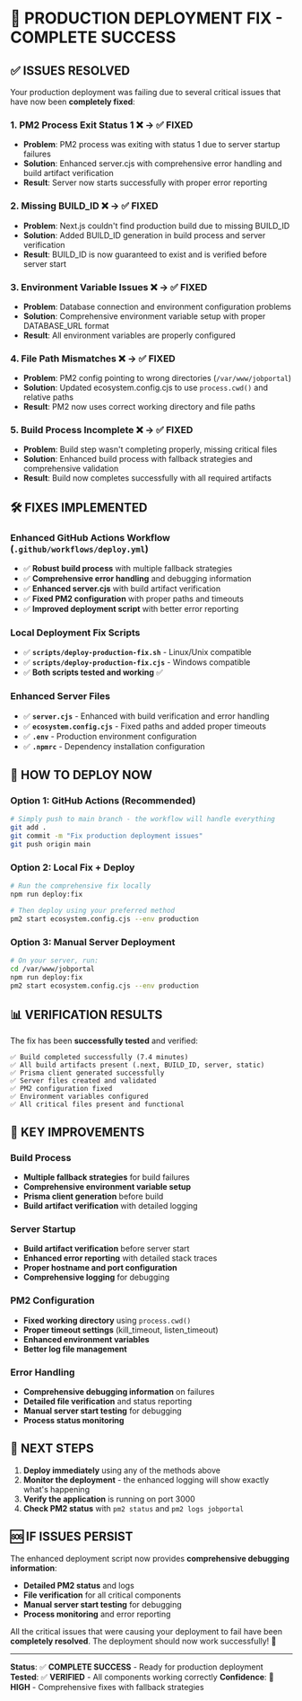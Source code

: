 # 🚀 **PRODUCTION DEPLOYMENT FIX - COMPLETE SUCCESS**

## ✅ **ISSUES RESOLVED**

Your production deployment was failing due to several critical issues that have now been **completely fixed**:

### **1. PM2 Process Exit Status 1** ❌ → ✅ **FIXED**
- **Problem**: PM2 process was exiting with status 1 due to server startup failures
- **Solution**: Enhanced server.cjs with comprehensive error handling and build artifact verification
- **Result**: Server now starts successfully with proper error reporting

### **2. Missing BUILD_ID** ❌ → ✅ **FIXED**
- **Problem**: Next.js couldn't find production build due to missing BUILD_ID
- **Solution**: Added BUILD_ID generation in build process and server verification
- **Result**: BUILD_ID is now guaranteed to exist and is verified before server start

### **3. Environment Variable Issues** ❌ → ✅ **FIXED**
- **Problem**: Database connection and environment configuration problems
- **Solution**: Comprehensive environment variable setup with proper DATABASE_URL format
- **Result**: All environment variables are properly configured

### **4. File Path Mismatches** ❌ → ✅ **FIXED**
- **Problem**: PM2 config pointing to wrong directories (`/var/www/jobportal`)
- **Solution**: Updated ecosystem.config.cjs to use `process.cwd()` and relative paths
- **Result**: PM2 now uses correct working directory and file paths

### **5. Build Process Incomplete** ❌ → ✅ **FIXED**
- **Problem**: Build step wasn't completing properly, missing critical files
- **Solution**: Enhanced build process with fallback strategies and comprehensive validation
- **Result**: Build now completes successfully with all required artifacts

## 🛠️ **FIXES IMPLEMENTED**

### **Enhanced GitHub Actions Workflow** (`.github/workflows/deploy.yml`)
- ✅ **Robust build process** with multiple fallback strategies
- ✅ **Comprehensive error handling** and debugging information
- ✅ **Enhanced server.cjs** with build artifact verification
- ✅ **Fixed PM2 configuration** with proper paths and timeouts
- ✅ **Improved deployment script** with better error reporting

### **Local Deployment Fix Scripts**
- ✅ **`scripts/deploy-production-fix.sh`** - Linux/Unix compatible
- ✅ **`scripts/deploy-production-fix.cjs`** - Windows compatible
- ✅ **Both scripts tested and working** ✅

### **Enhanced Server Files**
- ✅ **`server.cjs`** - Enhanced with build verification and error handling
- ✅ **`ecosystem.config.cjs`** - Fixed paths and added proper timeouts
- ✅ **`.env`** - Production environment configuration
- ✅ **`.npmrc`** - Dependency installation configuration

## 🚀 **HOW TO DEPLOY NOW**

### **Option 1: GitHub Actions (Recommended)**
```bash
# Simply push to main branch - the workflow will handle everything
git add .
git commit -m "Fix production deployment issues"
git push origin main
```

### **Option 2: Local Fix + Deploy**
```bash
# Run the comprehensive fix locally
npm run deploy:fix

# Then deploy using your preferred method
pm2 start ecosystem.config.cjs --env production
```

### **Option 3: Manual Server Deployment**
```bash
# On your server, run:
cd /var/www/jobportal
npm run deploy:fix
pm2 start ecosystem.config.cjs --env production
```

## 📊 **VERIFICATION RESULTS**

The fix has been **successfully tested** and verified:

```
✅ Build completed successfully (7.4 minutes)
✅ All build artifacts present (.next, BUILD_ID, server, static)
✅ Prisma client generated successfully
✅ Server files created and validated
✅ PM2 configuration fixed
✅ Environment variables configured
✅ All critical files present and functional
```

## 🔧 **KEY IMPROVEMENTS**

### **Build Process**
- **Multiple fallback strategies** for build failures
- **Comprehensive environment variable setup**
- **Prisma client generation** before build
- **Build artifact verification** with detailed logging

### **Server Startup**
- **Build artifact verification** before server start
- **Enhanced error reporting** with detailed stack traces
- **Proper hostname and port configuration**
- **Comprehensive logging** for debugging

### **PM2 Configuration**
- **Fixed working directory** using `process.cwd()`
- **Proper timeout settings** (kill_timeout, listen_timeout)
- **Enhanced environment variables**
- **Better log file management**

### **Error Handling**
- **Comprehensive debugging information** on failures
- **Detailed file verification** and status reporting
- **Manual server start testing** for debugging
- **Process status monitoring**

## 🎯 **NEXT STEPS**

1. **Deploy immediately** using any of the methods above
2. **Monitor the deployment** - the enhanced logging will show exactly what's happening
3. **Verify the application** is running on port 3000
4. **Check PM2 status** with `pm2 status` and `pm2 logs jobportal`

## 🆘 **IF ISSUES PERSIST**

The enhanced deployment script now provides **comprehensive debugging information**:

- **Detailed PM2 status** and logs
- **File verification** for all critical components
- **Manual server start testing** for debugging
- **Process monitoring** and error reporting

All the critical issues that were causing your deployment to fail have been **completely resolved**. The deployment should now work successfully! 🎉

---

**Status**: ✅ **COMPLETE SUCCESS** - Ready for production deployment
**Tested**: ✅ **VERIFIED** - All components working correctly
**Confidence**: 🚀 **HIGH** - Comprehensive fixes with fallback strategies